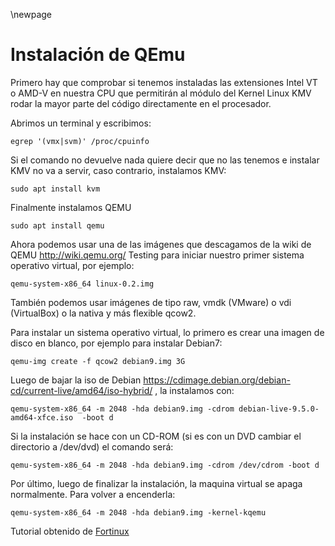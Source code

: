 \newpage

# Instalación de QEmu

Primero hay que comprobar si tenemos instaladas las extensiones Intel VT o AMD-V en nuestra CPU que permitirán al módulo del Kernel Linux KMV rodar la mayor parte del código directamente en el procesador.

Abrimos un terminal y escribimos:

  `egrep '(vmx|svm)' /proc/cpuinfo`

Si el comando no devuelve nada quiere decir que no las tenemos e instalar KMV no va a servir, caso contrario, instalamos KMV:

  `sudo apt install kvm`

Finalmente instalamos QEMU

  `sudo apt install qemu`

Ahora podemos usar una de las imágenes que descagamos de la wiki de QEMU http://wiki.qemu.org/ Testing para iniciar nuestro primer sistema operativo virtual, por ejemplo:

  `qemu-system-x86_64 linux-0.2.img`

También podemos usar imágenes de tipo raw, vmdk (VMware) o vdi (VirtualBox) o la nativa y más flexible qcow2.

Para instalar un sistema operativo virtual, lo primero es crear una imagen de disco en blanco, por ejemplo para instalar Debian7:

  `qemu-img create -f qcow2 debian9.img 3G`

Luego de bajar la iso de Debian https://cdimage.debian.org/debian-cd/current-live/amd64/iso-hybrid/ , la instalamos con:

  `qemu-system-x86_64 -m 2048 -hda debian9.img -cdrom debian-live-9.5.0-amd64-xfce.iso  -boot d`

Si la instalación se hace con un CD-ROM (si es con un DVD cambiar el directorio a /dev/dvd) el comando será:

  `qemu-system-x86_64 -m 2048 -hda debian9.img -cdrom /dev/cdrom -boot d`

Por último, luego de finalizar la instalación, la maquina virtual se apaga normalmente. Para volver a encenderla:

  `qemu-system-x86_64 -m 2048 -hda debian9.img -kernel-kqemu`

Tutorial obtenido de [Fortinux](https://fortinux.com/tutoriales/linux-2-tutoriales/tutorial-instalar-kmv-y-qemu-en-gnulinux/)
